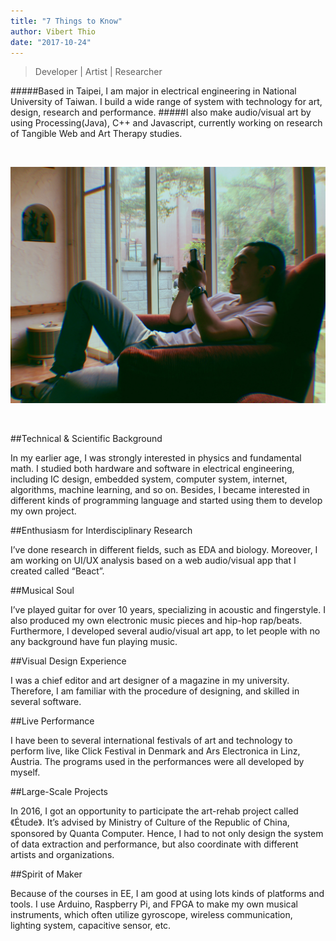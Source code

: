 ```yaml
---
title: "7 Things to Know"
author: Vibert Thio
date: "2017-10-24"
---
```



<!-- > #####Developer | Artist | Researcher -->
> Developer | Artist | Researcher

#####Based in Taipei, I am major in electrical engineering in National University of Taiwan. I build a wide range of system with technology for art, design, research and performance.
#####I also make audio/visual art by using Processing(Java), C++ and Javascript, currently working on research of Tangible Web and Art Therapy studies.

<br>

![](./img-01.jpg)

<br>

##Technical & Scientific Background

In my earlier age, I was strongly interested in physics and fundamental math. I studied both hardware and software in electrical engineering, including IC design, embedded system, computer system, internet, algorithms, machine learning, and so on. Besides, I became interested in different kinds of programming language and started using them to develop my own project.


##Enthusiasm for Interdisciplinary Research

I’ve done research in different fields, such as EDA and biology. Moreover, I am working on UI/UX analysis based on a web audio/visual app that I created called “Beact”.


##Musical Soul

I’ve played guitar for over 10 years, specializing in acoustic and fingerstyle. I also produced my own electronic music pieces and hip-hop rap/beats. Furthermore, I developed several audio/visual art app, to let people with no any background have fun playing music.


##Visual Design Experience

I was a chief editor and art designer of a magazine in my university. Therefore, I am familiar with the procedure of designing, and skilled in several software.


##Live Performance

I have been to several international festivals of art and technology to perform live, like Click Festival in Denmark and Ars Electronica in Linz, Austria. The programs used in the performances were all developed by myself.


##Large-Scale Projects

In 2016, I got an opportunity to participate the art-rehab project called 《Étude》. It’s advised by Ministry of Culture of the Republic of China, sponsored by Quanta Computer. Hence, I had to not only design the system of data extraction and performance, but also coordinate with different artists and organizations.


##Spirit of Maker

Because of the courses in EE, I am good at using lots kinds of platforms and tools. I use Arduino, Raspberry Pi, and FPGA to make my own musical instruments, which often utilize gyroscope, wireless communication, lighting system, capacitive sensor, etc.
